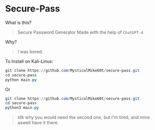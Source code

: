 # Secure-Pass
What is this?
> Secure Password Generator Made with the help of `ChatGPT-4`

Why?
> I was bored.

To Install on Kali-Linux:
```powershell
git clone https://github.com/MysticalMike60t/secure-pass.git
cd secure-pass
python main.py
```
Or
```powershell
git clone https://github.com/MysticalMike60t/secure-pass.git
cd secure-pass
python3 main.py
```
> Idk why you would need the second one, but I'm tired, and mine aswell have it there.